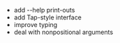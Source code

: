 - add --help print-outs
- add Tap-style interface
- improve typing
- deal with nonpositional arguments
